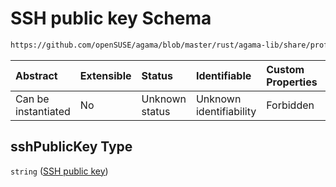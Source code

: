 # SSH public key Schema

```txt
https://github.com/openSUSE/agama/blob/master/rust/agama-lib/share/profile.schema.json#/properties/root/properties/sshPublicKey
```



| Abstract            | Extensible | Status         | Identifiable            | Custom Properties | Additional Properties | Access Restrictions | Defined In                                                          |
| :------------------ | :--------- | :------------- | :---------------------- | :---------------- | :-------------------- | :------------------ | :------------------------------------------------------------------ |
| Can be instantiated | No         | Unknown status | Unknown identifiability | Forbidden         | Allowed               | none                | [profile.schema.json\*](profile.schema.json "open original schema") |

## sshPublicKey Type

`string` ([SSH public key](profile-properties-root-authentication-settings-properties-ssh-public-key.md))
